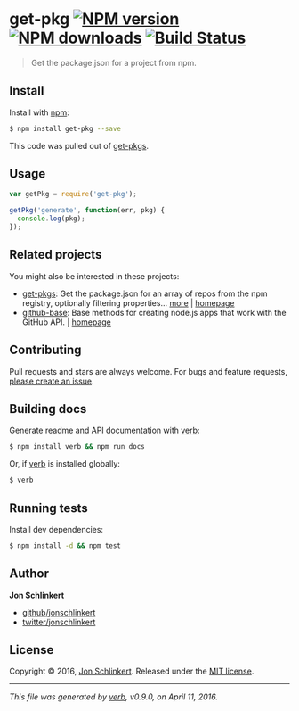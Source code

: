 # get-pkg [![NPM version](https://img.shields.io/npm/v/get-pkg.svg?style=flat)](https://www.npmjs.com/package/get-pkg) [![NPM downloads](https://img.shields.io/npm/dm/get-pkg.svg?style=flat)](https://npmjs.org/package/get-pkg) [![Build Status](https://img.shields.io/travis/jonschlinkert/get-pkg.svg?style=flat)](https://travis-ci.org/jonschlinkert/get-pkg)

> Get the package.json for a project from npm.

## Install

Install with [npm](https://www.npmjs.com/):

```sh
$ npm install get-pkg --save
```

This code was pulled out of [get-pkgs](https://github.com/jonschlinkert/get-pkgs).

## Usage

```js
var getPkg = require('get-pkg');

getPkg('generate', function(err, pkg) {
  console.log(pkg);
});
```

## Related projects

You might also be interested in these projects:

* [get-pkgs](https://www.npmjs.com/package/get-pkgs): Get the package.json for an array of repos from the npm registry, optionally filtering properties… [more](https://www.npmjs.com/package/get-pkgs) | [homepage](https://github.com/jonschlinkert/get-pkgs)
* [github-base](https://www.npmjs.com/package/github-base): Base methods for creating node.js apps that work with the GitHub API. | [homepage](https://github.com/jonschlinkert/github-base)

## Contributing

Pull requests and stars are always welcome. For bugs and feature requests, [please create an issue](https://github.com/jonschlinkert/get-pkg/issues/new).

## Building docs

Generate readme and API documentation with [verb](https://github.com/verbose/verb):

```sh
$ npm install verb && npm run docs
```

Or, if [verb](https://github.com/verbose/verb) is installed globally:

```sh
$ verb
```

## Running tests

Install dev dependencies:

```sh
$ npm install -d && npm test
```

## Author

**Jon Schlinkert**

* [github/jonschlinkert](https://github.com/jonschlinkert)
* [twitter/jonschlinkert](http://twitter.com/jonschlinkert)

## License

Copyright © 2016, [Jon Schlinkert](https://github.com/jonschlinkert).
Released under the [MIT license](https://github.com/jonschlinkert/get-pkg/blob/master/LICENSE).

***

_This file was generated by [verb](https://github.com/verbose/verb), v0.9.0, on April 11, 2016._